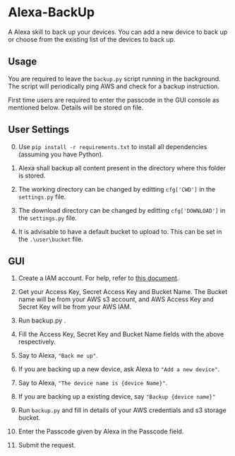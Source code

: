 # Alexa-BackUp
A Alexa skill to back up your devices. You can add a new device  to back up or choose from the existing list of the devices to back up.

## Usage
You are required to leave the `backup.py` script running in the background. The script will periodically ping AWS and check for a backup instruction. 

First time users are required to enter the passcode in the GUI console as mentioned below. Details will be stored on file.

## User Settings
0. Use `pip install -r requirements.txt` to install all dependencies (assuming you have Python).

1. Alexa shall backup all content present in the directory where this folder is stored. 

2. The working directory can be changed by editting `cfg['CWD']` in the `settings.py` file.

3. The download directory can be changed by editting `cfg['DOWNLOAD']` in the `settings.py` file.

4. It is advisable to have a default bucket to upload to. This can be set in the `.\user\bucket` file.

## GUI 
1. Create a IAM account. For help, refer to [this document](https://docs.aws.amazon.com/IAM/latest/UserGuide/id_credentials_access-keys.html).

2. Get your Access Key, Secret Access Key and Bucket Name. The Bucket name will be from your AWS s3 account, and AWS Access Key and Secret Key will be from your AWS IAM.

3. Run backup.py .

4. Fill the Access Key, Secret Key and Bucket Name fields with the above respectively.

5. Say to Alexa, `"Back me up"`.

6. If you are backing up a new device, ask Alexa to `"Add a new device"`.

7. Say to Alexa, `"The device name is {device Name}"`.

8. If you are backing up a existing device, say `"Backup {device name}"`

9. Run `backup.py` and fill in details of your AWS credentials and s3 storage bucket.

10. Enter the Passcode given by Alexa in the Passcode field.

11. Submit the request.
